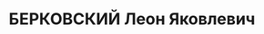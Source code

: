 ---
title: БЕРКОВСКИЙ Леон Яковлевич
description: '1889 г.р., урож. местечка Лоев (так в деле) Минской губерни, еврей,
  граж. ССCP, соц. происх, из рабочих, жит. г.Москва, зав. издательства газеты "Рабочий
  гудок".

  Арестован 21.06.1937 г. НКВД в г.Москве по ст.58-7-8-11 УК РСФСР.

  13.12.1937 г. ВК Верховного суда CСCP осуждён по ст.ст. 58-7-8-11 УК РСФСР к ВМН
  - расстрелу. Приговор приведён в исполнение 13.12.1937 г. в г.Ростове-на-Дону. 04.08.1956
  г. ВК Верховного суда СССP дело в отношении Берковского Л.Я. производством прекращено
  за отсутствием состава преступления'
---